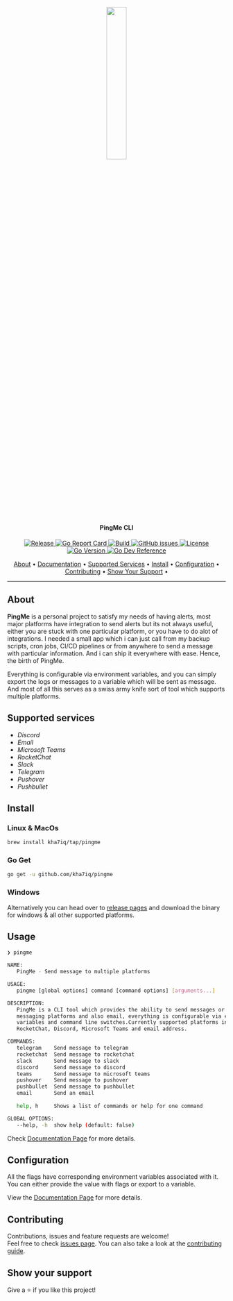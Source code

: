 <h2 align="center">
  <br>
  <p align="center"><img width=30% src="https://raw.githubusercontent.com/kha7iq/pingme/master/.github/img/logo.png"></p>
</h2>

<h4 align="center">PingMe CLI</h4>

<p align="center">
   <a href="https://github.com/kha7iq/pingme/releases">
   <img alt="Release" src="https://img.shields.io/github/v/release/kha7iq/pingme">
   <a href="https://goreportcard.com/report/github.com/kha7iq/pingme">
   <img alt="Go Report Card" src="https://goreportcard.com/badge/github.com/kha7iq/pingme">
   <a href="#">
   <img alt="Build" src="https://img.shields.io/github/workflow/status/kha7iq/pingme/goreleaser">
   <a href="https://github.com/kha7iq/pingme/issues">
   
   <img alt="GitHub issues" src="https://img.shields.io/github/issues/kha7iq/pingme?style=flat-square&logo=github&logoColor=white">
   <a href="https://github.com/kha7iq/pingme/blob/master/LICENSE.md">
   <img alt="License" src="https://img.shields.io/github/license/kha7iq/pingme">
   <a href="#">
   <img alt="Go Version" src="https://img.shields.io/github/go-mod/go-version/kha7iq/pingme">
   <a href="https://pkg.go.dev/github.com/kha7iq/pingme">
   <img alt="Go Dev Reference" src="https://img.shields.io/badge/go.dev-reference-007d9c?logo=go&logoColor=white&style=flat">
</p>

<p align="center">
  <a href="#about">About</a> •
  <a href="https://kha7iq.github.io/docs-pingme/#/">Documentation</a> •
  <a href="#supported-services">Supported Services</a> •
  <a href="#install">Install</a> •
  <a href="#configuration">Configuration</a> •
  <a href="#contributing">Contributing</a> •
  <a href="#show-your-support">Show Your Support</a> •
</p>

---

## About

**PingMe** is a personal project to satisfy my needs of having alerts, most major platforms have integration to send alerts
but its not always useful, either you are stuck with one particular platform, or you have to do alot of integrations. I needed a small app
which i can just call from my backup scripts, cron jobs, CI/CD pipelines or from anywhere to send a message with particular information.
And i can ship it everywhere with ease.
Hence, the birth of PingMe.

Everything is configurable via environment variables, and you can simply export the logs or messages to a variable which will be sent
as message. And most of all this serves as a swiss army knife sort of tool which supports multiple platforms.



## Supported services
- *Discord*
- *Email*
- *Microsoft Teams*
- *RocketChat*
- *Slack*
- *Telegram*
- *Pushover*
- *Pushbullet*


## Install

### Linux & MacOs
```bash
brew install kha7iq/tap/pingme
```

### Go Get
```bash
go get -u github.com/kha7iq/pingme
```

### Windows
Alternatively you can head over to [release pages](https://github.com/kha7iq/pingme/releases) and download the binary for windows & all other supported platforms.

## Usage

```bash
❯ pingme

NAME:
   PingMe - Send message to multiple platforms

USAGE:
   pingme [global options] command [command options] [arguments...]

DESCRIPTION:
   PingMe is a CLI tool which provides the ability to send messages or alerts to multiple
   messaging platforms and also email, everything is configurable via environment
   variables and command line switches.Currently supported platforms include Slack, Telegram,
   RocketChat, Discord, Microsoft Teams and email address.

COMMANDS:
   telegram    Send message to telegram
   rocketchat  Send message to rocketchat
   slack       Send message to slack
   discord     Send message to discord
   teams       Send message to microsoft teams
   pushover    Send message to pushover
   pushbullet  Send message to pushbullet
   email       Send an email
   
   help, h     Shows a list of commands or help for one command

GLOBAL OPTIONS:
   --help, -h  show help (default: false)
```

Check [Documentation Page](https://kha7iq.github.io/docs-pingme/#/) for more details.

## Configuration

All the flags have corresponding environment variables associated with it. You can either provide the value with flags
or export to a variable.

View the [Documentation Page](https://kha7iq.github.io/docs-pingme/#/) for more details.


## Contributing

Contributions, issues and feature requests are welcome!<br/>Feel free to check [issues page](https://github.com/kha7iq/pingme/issues). You can also take a look at the [contributing guide](https://github.com/kha7iq/pingme/blob/master/CONTRIBUTING.md).


## Show your support

Give a ⭐️  if you like this project!

